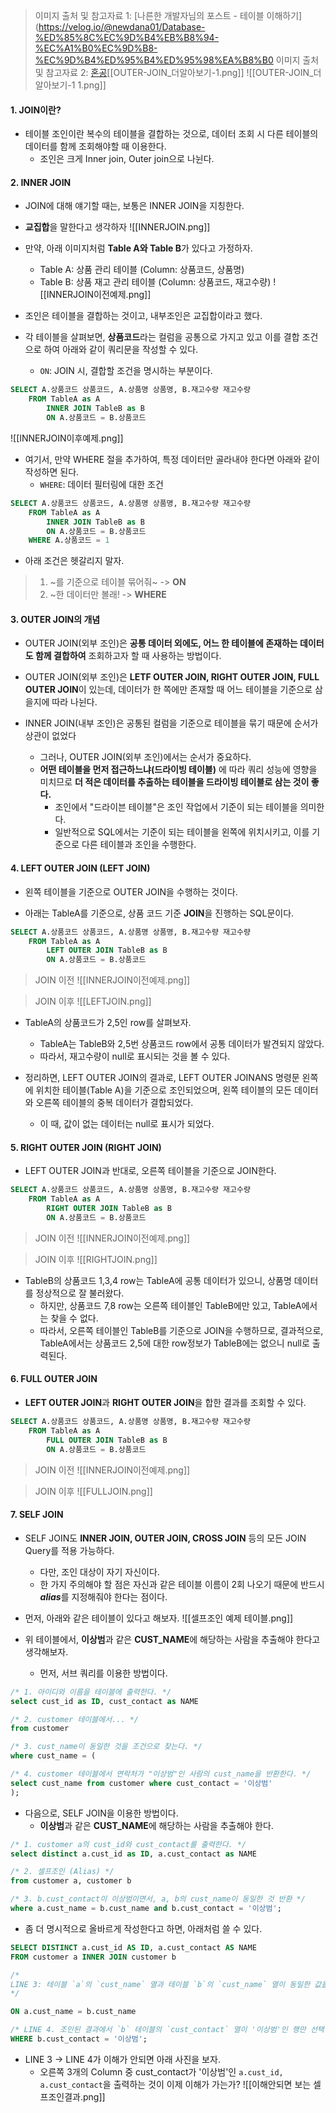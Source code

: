 > 이미지 출처 및 참고자료 1: [나른한 개발자님의 포스트 - 테이블 이해하기](https://velog.io/@newdana01/Database-%ED%85%8C%EC%9D%B4%EB%B8%94-%EC%A1%B0%EC%9D%B8-%EC%9D%B4%ED%95%B4%ED%95%98%EA%B8%B0
> 이미지 출처 및 참고자료 2: [혼공](https://hongong.hanbit.co.kr/sql-%EA%B8%B0%EB%B3%B8-%EB%AC%B8%EB%B2%95-joininner-outer-cross-self-join/)[[OUTER-JOIN_더알아보기-1.png]]
![[OUTER-JOIN_더알아보기-1 1.png]]

#### 1. JOIN이란?

- 테이블 조인이란 복수의 테이블을 결합하는 것으로, 데이터 조회 시 다른 테이블의 데이터를 함께 조회해야할 때 이용한다.
	- 조인은 크게 Inner join, Outer join으로 나뉜다.


#### 2. INNER JOIN

- JOIN에 대해 얘기할 때는, 보통은 INNER JOIN을 지칭한다.
- **교집합**을 말한다고 생각하자
![[INNERJOIN.png]]

- 만약, 아래 이미지처럼 **Table A와 Table B**가 있다고 가정하자.
	- Table A: 상품 관리 테이블 (Column: 상품코드, 상품명)
	- Table B: 상품 재고 관리 테이블 (Column: 상품코드, 재고수량)
![[INNERJOIN이전예제.png]]
- 조인은 테이블을 결합하는 것이고, 내부조인은 교집합이라고 했다. 
- 각 테이블을 살펴보면, **상품코드**라는 컬럼을 공통으로 가지고 있고 이를 결합 조건으로 하여 아래와 같이 쿼리문을 작성할 수 있다.
	- `ON`: JOIN 시, 결합할 조건을 명시하는 부분이다.
```sql
SELECT A.상품코드 상품코드, A.상품명 상품명, B.재고수량 재고수량
	FROM TableA as A 
    	INNER JOIN TableB as B
    	ON A.상품코드 = B.상품코드
```
![[INNERJOIN이후예제.png]]

- 여기서, 만약 WHERE 절을 추가하여, 특정 데이터만 골라내야 한다면 아래와 같이 작성하면 된다.
	- `WHERE`: 데이터 필터링에 대한 조건
```sql
SELECT A.상품코드 상품코드, A.상품명 상품명, B.재고수량 재고수량 
	FROM TableA as A       
    	INNER JOIN TableB as B   
    	ON A.상품코드 = B.상품코드
    WHERE A.상품코드 = 1 
```

- 아래 조건은 헷갈리지 말자.
> 1. ~를 기준으로 테이블 묶어줘~ -> **ON**
> 2. ~한 데이터만 볼래! -> **WHERE**


#### 3. OUTER JOIN의 개념

- OUTER JOIN(외부 조인)은 **공통 데이터 외에도, 어느 한 테이블에 존재하는 데이터도 함께 결합하여** 조회하고자 할 때 사용하는 방법이다.
- OUTER JOIN(외부 조인)은 **LETF OUTER JOIN, RIGHT OUTER JOIN, FULL OUTER JOIN**이 있는데, 데이터가 한 쪽에만 존재할 때 어느 테이블을 기준으로 삼을지에 따라 나뉜다.

- INNER JOIN(내부 조인)은 공통된 컬럼을 기준으로 테이블을 묶기 때문에 순서가 상관이 없었다
	- 그러나, OUTER JOIN(외부 조인)에서는 순서가 중요하다.
	- **어떤 테이블을 먼저 접근하느냐(드라이빙 테이블)** 에 따라 쿼리 성능에 영향을 미치므로 **더 적은 데이터를 추출하는 테이블을 드라이빙 테이블로 삼는 것이 좋다.**
		- 조인에서 "드라이븐 테이블"은 조인 작업에서 기준이 되는 테이블을 의미한다.
		- 일반적으로 SQL에서는 기준이 되는 테이블을 왼쪽에 위치시키고, 이를 기준으로 다른 테이블과 조인을 수행한다.


#### 4. LEFT OUTER JOIN (LEFT JOIN)

- 왼쪽 테이블을 기준으로 OUTER JOIN을 수행하는 것이다.

- 아래는 TableA를 기준으로, 상품 코드 기준 **JOIN**을 진행하는 SQL문이다.
```sql
SELECT A.상품코드 상품코드, A.상품명 상품명, B.재고수량 재고수량 
	FROM TableA as A       
    	LEFT OUTER JOIN TableB as B   
    	ON A.상품코드 = B.상품코드
```

> JOIN 이전
![[INNERJOIN이전예제.png]]

> JOIN 이후
![[LEFTJOIN.png]]

- TableA의 상품코드가 2,5인 row를 살펴보자.
	- TableA는 TableB와 2,5번 상품코드 row에서 공통 데이터가 발견되지 않았다.
	- 따라서, 재고수량이 null로 표시되는 것을 볼 수 있다.

- 정리하면, LEFT OUTER JOIN의 결과로, LEFT OUTER JOINANS 명령문 왼쪽에 위치한 테이블(Table A)을 기준으로 조인되었으며, 왼쪽 테이블의 모든 데이터와 오른쪽 테이블의 중복 데이터가 결합되었다.
	- 이 때, 값이 없는 데이터는 null로 표시가 되었다.


#### 5. RIGHT OUTER JOIN (RIGHT JOIN)

- LEFT OUTER JOIN과 반대로, 오른쪽 테이블을 기준으로 JOIN한다.
```sql
SELECT A.상품코드 상품코드, A.상품명 상품명, B.재고수량 재고수량 
	FROM TableA as A       
    	RIGHT OUTER JOIN TableB as B   
    	ON A.상품코드 = B.상품코드
```

> JOIN 이전
![[INNERJOIN이전예제.png]]

> JOIN 이후
![[RIGHTJOIN.png]]
- TableB의 상품코드 1,3,4 row는 TableA에 공통 데이터가 있으니, 상품명 데이터를 정상적으로 잘 불러왔다.
	- 하지만, 상품코드 7,8 row는 오른쪽 테이블인 TableB에만 있고, TableA에서는 찾을 수 없다.
	- 따라서, 오른쪽 테이블인 TableB를 기준으로 JOIN을 수행하므로, 결과적으로, TableA에서는 상품코드 2,5에 대한 row정보가 TableB에는 없으니 null로 출력된다.


#### 6. FULL OUTER JOIN

- **LEFT OUTER JOIN**과 **RIGHT OUTER JOIN**을 합한 결과를 조회할 수 있다.
```sql
SELECT A.상품코드 상품코드, A.상품명 상품명, B.재고수량 재고수량 
	FROM TableA as A       
    	FULL OUTER JOIN TableB as B   
    	ON A.상품코드 = B.상품코드
```

> JOIN 이전
![[INNERJOIN이전예제.png]]

> JOIN 이후
![[FULLJOIN.png]]


#### 7. SELF JOIN

- SELF JOIN도 **INNER JOIN, OUTER JOIN, CROSS JOIN** 등의 모든 JOIN Query를 적용 가능하다. 
	- 다만, 조인 대상이 자기 자신이다.
	- 한 가지 주의해야 할 점은 자신과 같은 테이블 이름이 2회 나오기 때문에 반드시 ***alias***를 지정해줘야 한다는 점이다.

- 먼저, 아래와 같은 테이블이 있다고 해보자.
 ![[셀프조인 예제 테이블.png]]

- 위 테이블에서, **이상범**과 같은 **CUST_NAME**에 해당하는 사람을 추출해야 한다고 생각해보자.
	- 먼저, 서브 쿼리를 이용한 방법이다.

```sql
/* 1. 아이디와 이름을 테이블에 출력한다. */
select cust_id as ID, cust_contact as NAME 

/* 2. customer 테이블에서... */
from customer

/* 3. cust_name이 동일한 것을 조건으로 찾는다. */
where cust_name = ( 

/* 4. customer 테이블에서 연락처가 "이상범"인 사람의 cust_name을 반환한다. */
select cust_name from customer where cust_contact = '이상범' 
);

```

- 다음으로, SELF JOIN을 이용한 방법이다.
	- **이상범**과 같은 **CUST_NAME**에 해당하는 사람을 추출해야 한다.
```sql
/* 1. customer a의 cust_id와 cust_contact를 출력한다. */ 
select distinct a.cust_id as ID, a.cust_contact as NAME 

/* 2. 셀프조인 (Alias) */ 
from customer a, customer b 

/* 3. b.cust_contact이 이상범이면서, a, b의 cust_name이 동일한 것 반환 */ 
where a.cust_name = b.cust_name and b.cust_contact = '이상범';
```

- 좀 더 명시적으로 올바르게 작성한다고 하면, 아래처럼 쓸 수 있다.
```sql
SELECT DISTINCT a.cust_id AS ID, a.cust_contact AS NAME 
FROM customer a INNER JOIN customer b 

/* 
LINE 3: 테이블 `a`의 `cust_name` 열과 테이블 `b`의 `cust_name` 열이 동일한 값을 가질 때 두 테이블이 조인 
*/

ON a.cust_name = b.cust_name 

/* LINE 4. 조인된 결과에서 `b` 테이블의 `cust_contact` 열이 '이상범'인 행만 선택 */*
WHERE b.cust_contact = '이상범';
```

- LINE 3 -> LINE 4가 이해가 안되면 아래 사진을 보자.
	- 오른쪽 3개의 Column 중 cust_contact가 '이상범'인 `a.cust_id, a.cust_contact`을 출력하는 것이 이제 이해가 가는가?
![[이해안되면 보는 셀프조인결과.png]]